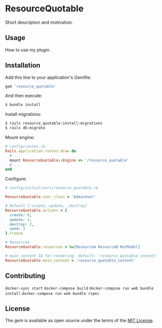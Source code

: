 # ResourceQuotable
Short description and motivation.

## Usage
How to use my plugin.

## Installation
Add this line to your application's Gemfile:

```ruby
gem 'resource_quotable'
```

And then execute:
```bash
$ bundle install
```

Install migrations:
```bash
$ rails resource_quotable:install:migrations
$ rails db:migrate
```

Mount engine:
```ruby
# config/routes.rb
Rails.application.routes.draw do
  # ...
  mount ResourceQuotable::Engine => '/resource_quotable'
  # ...
end

```

Configure:
```ruby
# config/initializers/resource_quotable.rb

ResourceQuotable.user_class = 'AdminUser'

# Default [:create,:update, :destroy]
ResourceQuotable.actions = {
  create: 0,
  update: 1,
  destroy: 2,
  send: 3
}.freeze

# Resources
ResourceQuotable.resources = %w[ResourceA ResourceB NotModel]

# main_content ID for rendering. default: 'resource_quotable_content'
ResourceQuotable.main_content = 'resource_quotable_content'

```

## Contributing

`docker-sync start`
`docker-compose build`
`docker-compose run web bundle install`
`docker-compose run web bundle rspec`

## License
The gem is available as open source under the terms of the [MIT License](https://opensource.org/licenses/MIT).
